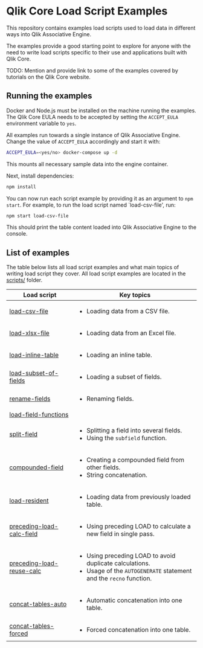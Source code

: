 # Qlik Core Load Script Examples

This repository contains examples load scripts used to load data in different ways into Qlik Associative Engine.

The examples provide a good starting point to explore for anyone with the need to write load scripts specific to their
use and applications built with Qlik Core.

TODO: Mention and provide link to some of the examples covered by tutorials on the Qlik Core website.

## Running the examples

Docker and Node.js must be installed on the machine running the examples. The Qlik Core EULA needs to be accepted by
setting the `ACCEPT_EULA` environment variable to `yes`.

All examples run towards a single instance of Qlik Associative Engine. Change the value of `ACCEPT_EULA` accordingly and
start it with:

```sh
ACCEPT_EULA=<yes/no> docker-compose up -d
```

This mounts all necessary sample data into the engine container.

Next, install dependencies:

```sh
npm install
```

You can now run each script example by providing it as an argument to `npm start`. For example, to run the load script
named `load-csv-file', run:

```sh
npm start load-csv-file
```

This should print the table content loaded into Qlik Associative Engine to the console.

## List of examples

The table below lists all load script examples and what main topics of writing load script they cover. All load script
examples are located in the [scripts/](./scripts/) folder.

Load script | Key topics
----------- | ----------
[load-csv-file](./scripts/load-csv-file) | <ul><li>Loading data from a CSV file.</ul>
[load-xlsx-file](./scripts/load-xlsx-file) | <ul><li>Loading data from an Excel file.</ul>
[load-inline-table](./scripts/load-inline-table) | <ul><li>Loading an inline table.</ul>
[load-subset-of-fields](./scripts/load-subset-of-fields) | <ul><li>Loading a subset of fields.</ul>
[rename-fields](./scripts/rename-fields) | <ul><li>Renaming fields.</ul>
[load-field-functions](./scripts/load-field-functions) | 
[split-field](./scripts/split-field) | <ul><li>Splitting a field into several fields.<li>Using the `subfield` function.</ul>
[compounded-field](./scripts/compounded-field) | <ul><li>Creating a compounded field from other fields.<li>String concatenation.</ul>
[load-resident](./scripts/load-resident) | <ul><li>Loading data from previously loaded table.</ul>
[preceding-load-calc-field](./scripts/preceding-load-calc-field) | <ul><li>Using preceding LOAD to calculate a new field in single pass.</ul>
[preceding-load-reuse-calc](./scripts/preceding-load-reuse-calc) | <ul><li>Using preceding LOAD to avoid duplicate calculations.<li>Usage of the `AUTOGENERATE` statement and the `recno` function.</ul>
[concat-tables-auto](./scripts/concat-tables) | <ul><li>Automatic concatenation into one table.</ul>
[concat-tables-forced](./scripts/concat-tables) | <ul><li>Forced concatenation into one table.</ul>
